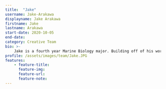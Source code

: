 ```yaml
---
title:  "Jake"
username: Jake-Arakawa
displayname: Jake Arakawa
firstname: Jake
lastname: Arakawa
start-date: 2020-10-05 
end-date:
category: Creative Team
bio: >- 
    Jake is a fourth year Marine Biology major. Building off of his work as an undergraduate learning assistant, he believes that all students should have inclusive, accessible learning resources, and is passionate about helping to prepare students for success during college.   
profile: /assets/images/team/Jake.JPG
features:
    - feature-title: 
      feature-img: 
      feature-url: 
      feature-note: 
---
```

